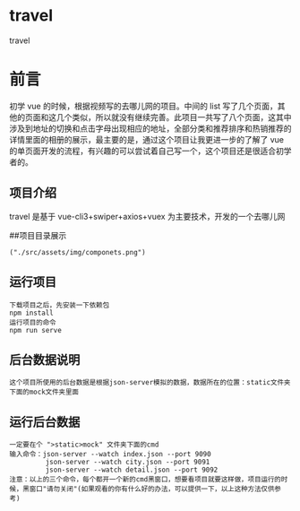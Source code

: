 # travel
travel

# 前言

初学 vue 的时候，根据视频写的去哪儿网的项目。中间的 list 写了几个页面，其他的页面和这几个类似，所以就没有继续完善。此项目一共写了八个页面，这其中涉及到地址的切换和点击字母出现相应的地址，全部分类和推荐排序和热销推荐的详情里面的相册的展示，最主要的是，通过这个项目让我更进一步的了解了 vue 的单页面开发的流程，有兴趣的可以尝试着自己写一个，这个项目还是很适合初学者的。

## 项目介绍

travel 是基于 vue-cli3+swiper+axios+vuex 为主要技术，开发的一个去哪儿网

##项目目录展示

```
("./src/assets/img/componets.png")
```

## 运行项目

```
下载项目之后，先安装一下依赖包
npm install
运行项目的命令
npm run serve
```

## 后台数据说明

```
这个项目所使用的后台数据是根据json-server模拟的数据，数据所在的位置：static文件夹下面的mock文件夹里面

```

## 运行后台数据

```
一定要在个 ">static>mock" 文件夹下面的cmd
输入命令：json-server --watch index.json --port 9090
         json-server --watch city.json --port 9091
         json-server --watch detail.json --port 9092
注意：以上的三个命令，每个都开一个新的cmd黑窗口，想要看项目就要这样做，项目运行的时候，黑窗口"请勿关闭"(如果观看的你有什么好的办法，可以提供一下，以上这种方法仅供参考)

```